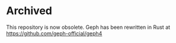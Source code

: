 # Archived

This repository is now obsolete. Geph has been rewritten in Rust at https://github.com/geph-official/geph4

